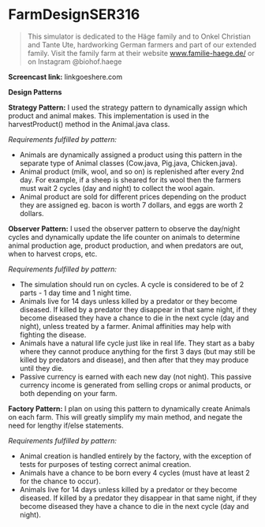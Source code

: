 # FarmDesignSER316
> This simulator is dedicated to the Häge family and to Onkel Christian and Tante Ute, hardworking German farmers and part of our extended family. Visit the family farm at their website www.familie-haege.de/ or on Instagram @biohof.haege

**Screencast link:** linkgoeshere.com 

**Design Patterns**

**Strategy Pattern:** I used the strategy pattern to dynamically assign which product and animal makes. This implementation is used in the harvestProduct() method in the Animal.java class.

*Requirements fulfilled by pattern:*
- Animals are dynamically assigned a product using this pattern in the separate type of Animal classes (Cow.java, Pig.java, Chicken.java).
- Animal product (milk, wool, and so on) is replenished after every 2nd day. For example, if a sheep is sheared for its wool then the farmers must wait 2 cycles (day and night) to collect the wool again.
- Animal product are sold for different prices depending on the product they are assigned eg. bacon is worth 7 dollars, and eggs are worth 2 dollars.


**Observer Pattern:** I used the observer pattern to observe the day/night cycles and dynamically update the life counter on animals to determine animal production age, product production, and when predators are out, when to harvest crops, etc.

*Requirements fulfilled by pattern:*
- The simulation should run on cycles. A cycle is considered to be of 2 parts - 1 day time and 1 night time.
- Animals live for 14 days unless killed by a predator or they become diseased. If killed by a predator they disappear in that same night, if they become diseased they have a chance to die in the next cycle (day and night), unless treated by a farmer. Animal affinities may help with fighting the disease.
- Animals have a natural life cycle just like in real life. They start as a baby where they cannot produce anything for the first 3 days (but may still be killed by predators and disease), and then after that they may produce until they die.
- Passive currency is earned with each new day (not night). This passive currency income is generated from selling crops or animal products, or both depending on your farm.


**Factory Pattern:** I plan on using this pattern to dynamically create Animals on each farm. This will greatly simplify my main method, and negate the need for lengthy if/else statements.

*Requirements fulfilled by pattern:*
- Animal creation is handled entirely by the factory, with the exception of tests for purposes of testing correct animal creation. 
- Animals have a chance to be born every 4 cycles (must have at least 2 for the chance to occur). 
- Animals live for 14 days unless killed by a predator or they become diseased. If killed by a predator they disappear in that same night, if they become diseased they have a chance to die in the next cycle (day and night).

